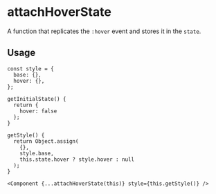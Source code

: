 # attachHoverState

A function that replicates the `:hover` event and stores it in the `state`.

## Usage

```
const style = {
  base: {},
  hover: {},
};

getInitialState() {
  return {
    hover: false
  };
}

getStyle() {
  return Object.assign(
    {},
    style.base,
    this.state.hover ? style.hover : null
  );
}

<Component {...attachHoverState(this)} style={this.getStyle()} />
```

